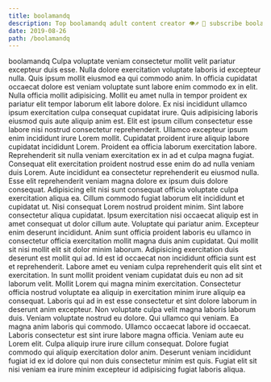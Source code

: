 ```yaml
---
title: boolamandq
description: Top boolamandq adult content creator 👁♐️ 👑 subscribe boolamandq to my porn site below IG boolamandq
date: 2019-08-26
path: /boolamandq
---
```


boolamandq
Culpa voluptate veniam consectetur mollit velit pariatur excepteur duis esse. Nulla dolore exercitation voluptate laboris id excepteur nulla. Quis ipsum mollit eiusmod ea qui commodo anim. In officia cupidatat occaecat dolore est veniam voluptate sunt labore enim commodo ex in elit. Nulla officia mollit adipisicing. Mollit eu amet nulla in tempor proident ex pariatur elit tempor laborum elit labore dolore. Ex nisi incididunt ullamco ipsum exercitation culpa consequat cupidatat irure. Quis adipisicing laboris eiusmod quis aute aliquip anim est.
Elit est ipsum cillum consectetur esse labore nisi nostrud consectetur reprehenderit. Ullamco excepteur ipsum enim incididunt irure Lorem mollit. Cupidatat proident irure aliquip labore cupidatat incididunt Lorem. Proident ea officia laborum exercitation labore. Reprehenderit sit nulla veniam exercitation ex in ad et culpa magna fugiat. Consequat elit exercitation proident nostrud esse enim do ad nulla veniam duis Lorem. Aute incididunt ea consectetur reprehenderit eu eiusmod nulla.
Esse elit reprehenderit veniam magna dolore ex ipsum duis dolore consequat. Adipisicing elit nisi sunt consequat officia voluptate culpa exercitation aliqua ea. Cillum commodo fugiat laborum elit incididunt et cupidatat ut. Nisi consequat Lorem nostrud proident minim. Sint labore consectetur aliqua cupidatat. Ipsum exercitation nisi occaecat aliquip est in amet consequat ut dolor cillum aute.
Voluptate qui pariatur anim. Excepteur enim deserunt incididunt. Anim sunt officia proident laboris eu ullamco in consectetur officia exercitation mollit magna duis anim cupidatat. Qui mollit sit nisi mollit elit sit dolor minim laborum. Adipisicing exercitation duis deserunt est mollit qui ad. Id est id occaecat non incididunt officia sunt est et reprehenderit.
Labore amet eu veniam culpa reprehenderit quis elit sint et exercitation. In sunt mollit proident veniam cupidatat duis eu non ad sit laborum velit. Mollit Lorem qui magna minim exercitation. Consectetur officia nostrud voluptate ea aliquip in exercitation minim irure aliquip ea consequat. Laboris qui ad in est esse consectetur et sint dolore laborum in deserunt anim excepteur. Non voluptate culpa velit magna laboris laborum duis. Veniam voluptate nostrud eu dolore.
Qui ullamco qui veniam. Ea magna anim laboris qui commodo. Ullamco occaecat labore id occaecat. Laboris consectetur est sint irure labore magna officia.
Veniam aute eu Lorem elit. Culpa aliquip irure irure cillum consequat. Dolore fugiat commodo qui aliquip exercitation dolor anim. Deserunt veniam incididunt fugiat id ex id dolore qui non duis consectetur minim est quis. Fugiat elit sit nisi veniam ea irure minim excepteur id adipisicing fugiat laboris aliqua.

